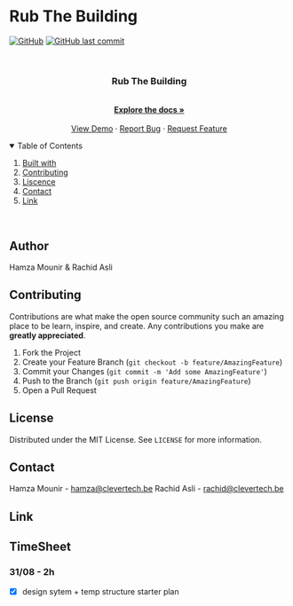 # Rub The Building

[![GitHub](https://img.shields.io/github/license/mashape/apistatus.svg)](https://github.com/clevertech-be/rub-the-building/blob/master/LICENSE)
[![GitHub last commit](https://img.shields.io/github/last-commit/google/skia.svg)](https://github.com/clevertech-be/rub-the-building/commits/master)

<br />
<p align="center">
  <h3 align="center">Rub The Building</h3>

  <p align="center">
    <br />
    <a href="https://github.com/clevertech-be/rub-the-building/blob/master/README.md"><strong>Explore the docs »</strong></a>
    <br />
    <br />
    <a href="https://rubthebuilding.be/">View Demo</a>
    ·
    <a href="https://github.com/clevertech-be/rub-the-building/issues">Report Bug</a>
    ·
    <a href="https://github.com/clevertech-be/rub-the-building/issues">Request Feature</a>
  </p>
</p>

<details open="open">
  <summary>Table of Contents</summary>
  <ol>
    <li><a href="#built with">Built with</a></li>
    <li><a href="#contributting">Contributing</a></li>
    <li><a href="#liscence">Liscence</a></li>
    <li><a href="#contact">Contact</a></li>
    <li><a href="#link">Link</a></li>
  </ol>
</details>

<br>

## Author

Hamza Mounir & Rachid Asli

## Contributing

Contributions are what make the open source community such an amazing place to be learn, inspire, and create. Any contributions you make are **greatly appreciated**.

1. Fork the Project
2. Create your Feature Branch (`git checkout -b feature/AmazingFeature`)
3. Commit your Changes (`git commit -m 'Add some AmazingFeature'`)
4. Push to the Branch (`git push origin feature/AmazingFeature`)
5. Open a Pull Request

## License

Distributed under the MIT License. See `LICENSE` for more information.

## Contact

Hamza Mounir - hamza@clevertech.be
Rachid Asli - rachid@clevertech.be

## Link

## TimeSheet

### 31/08 - 2h

- [x] design sytem + temp structure starter plan
